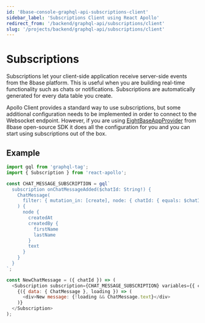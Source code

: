 ```yaml
---
id: '8base-console-graphql-api-subscriptions-client'
sidebar_label: 'Subscriptions Client using React Apollo'
redirect_from: '/backend/graphql-api/subscriptions/client'
slug: '/projects/backend/graphql-api/subscriptions/client'
---
```


# Subscriptions

Subscriptions let your client-side application receive server-side events from the 8base platform. This is useful when you are building real-time functionality such as chats or notifications. Subscriptions are automatically generated for every data table you create.

Apollo Client provides a standard way to use subscriptions, but some additional configuration needs to be implemented in order to connect to the Websocket endpoint. However, if you are using [EightBaseAppProvider](https://github.com/8base/sdk/tree/master/packages/app-provider) from 8base open-source SDK it does all the configuration for you and you can start using subscriptions out of the box.

## Example

```javascript
import gql from 'graphql-tag';
import { Subscription } from 'react-apollo';

const CHAT_MESSAGE_SUBSCRIPTION = gql`
  subscription onChatMessageAdded($chatId: String!) {
    ChatMessage(
      filter: { mutation_in: [create], node: { chatId: { equals: $chatId } } }
    ) {
      node {
        createdAt
        createdBy {
          firstName
          lastName
        }
        text
      }
    }
  }
`;

const NewChatMessage = ({ chatId }) => (
  <Subscription subscription={CHAT_MESSAGE_SUBSCRIPTION} variables={{ chatId }}>
    {({ data: { ChatMessage }, loading }) => (
      <div>New message: {!loading && ChatMessage.text}</div>
    )}
  </Subscription>
);
```
